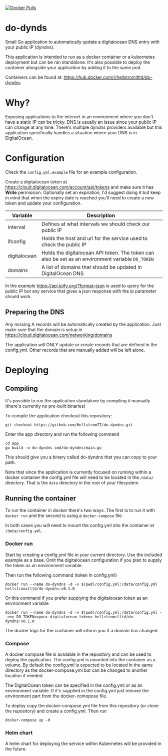 [![Docker Pulls](https://img.shields.io/docker/pulls/hellstromitltd/do-dyndns)](https://hub.docker.com/r/hellstromitltd/do-dyndns)

# do-dynds
Small Go application to automatically update a digitalocean DNS entry with your public IP (dyndns).

This application is intended to run as a docker container or a kubernetes deployment but can be ran standalone. It's also possible to deploy the container alongside your application by adding it to the same pod.

Containers can be found at: https://hub.docker.com/r/hellstromitltd/do-dyndns

# Why?
Exposing applications to the internet in an environment where you don't have a static IP can be tricky. DNS is usually an issue since your public IP can change at any time. There's multiple dyndns providers available but this application specifically handles a situation where your DNS is in DigitalOcean.

# Configuration
Check the `config.yml.example` file for an example configuration.

Create a digitalocean token at https://cloud.digitalocean.com/account/api/tokens and make sure it has **Write** permission. Optionally set an expiration, I'd suggest doing it but keep in mind that when the expiry date is reached you'll need to create a new token and update your configuration.

| Variable    | Description |
| ----------- | ----------- |
| interval    | Defines at what intervals we should check our public IP |
| ifconfig    | Holds the host and uri for the service used to check the public IP |
| digitalocean | Holds the digitalocean API token. The token can also be set as an environment variable `DO_TOKEN` |
| domains     | A list of domains that should be updated in DigitalOcean DNS |

In the example https://api.ipify.org/?format=json is used to query for the public IP but any service that gives a json response with the ip parameter should work.

## Preparing the DNS
Any missing A records will be automatically created by the application. Just make sure that the domain is setup in https://cloud.digitalocean.com/networking/domains

The application will ONLY update or create records that are defined in the config.yml. Other records that are manually added will be left alone.

# Deploying

## Compiling
It's possible to run the application standalone by compiling it manually (there's currently no pre-built binaries)

To compile the application checkout this repository:

```
git checkout https://github.com/HellstromIT/do-dyndns.git
```

Enter the app directory and run the following command
```
cd app
go build -o do-dyndns cmd/do-dyndns/main.go 
```

This should give you a binary called do-dyndns that you can copy to your path.

Note that since the application is currently focused on running within a docker container the config.yml file will need to be located in the `/data/` directory. That is the `data` directory in the root of your filesystem.


## Running the container
To run the container in docker there's two ways. The first is to run it with `docker run` and the second is using a `docker-compose` file.

In both cases you will need to mount the config.yml into the container at `/data/config.yml`.

### Docker run

Start by creating a config.yml file in your current directory. Use the included example as a base. Omit the digitalocean configuration if you plan to supply the token as an environment variable.

Then run the following command (token in config.yml)

```
docker run --name do-dyndns -d -v $(pwd)/config.yml:/data/config.yml hellstromitltd/do-dyndns:v0.1.0
```

Or this command if you prefer supplying the digitalocean token as an environment variable

```
docker run --name do-dyndns -d -v $(pwd)/config.yml:/data/config.yml --env DO_TOKEN=<your digitalocean token> hellstromitltd/do-dyndns:v0.1.0
```

The docker logs for the container will inform you if a domain has changed.

### Compose
A docker compose file is available in the repository and can be used to deploy the application. The config.yml is mounted into the container as a volume. By default the config.yml is expected to be located in the same directory as the docker-compose.yml but can be changed to another location if needed.

The DigitalOcean token can be specified in the config.yml or as an environment variable. If it's supplied in the config.yml just remove the environment part from the docker-comopose file.

To deploy copy the docker-compose.yml file from this repository (or clone the repository) and create a config.yml. Then run

```
docker-compose up -d
```

### Helm chart
A helm chart for deploying the service within Kubernetes will be provided in the future.
